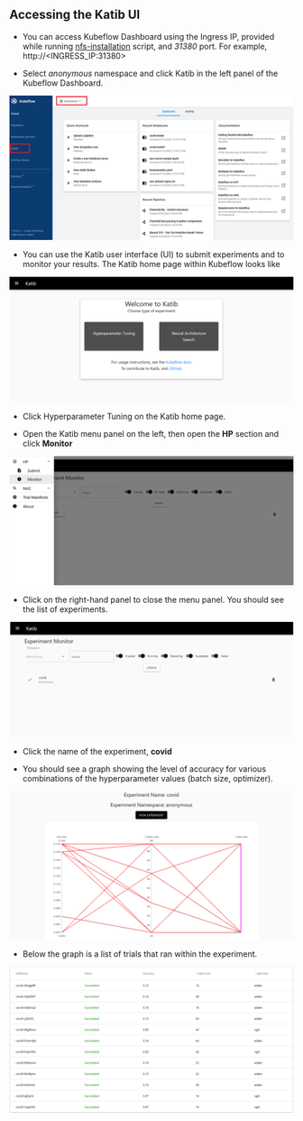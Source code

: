## Accessing the Katib UI

* You can access Kubeflow Dashboard using the Ingress IP, provided while running [nfs-installation](./../install#-provide-ucs-cluster-ip) script, and _31380_ port. For example, http://<INGRESS_IP:31380>

* Select _anonymous_ namespace and click Katib in the left panel of the Kubeflow Dashboard.

![COVID katib dashboard](pictures/27_katib_dashboard.png)

* You can use the Katib user interface (UI) to submit experiments and to monitor your results. The Katib home page within Kubeflow looks like

![COVID katib homepage](pictures/28_katib_homepage.PNG)

* Click Hyperparameter Tuning on the Katib home page.

* Open the Katib menu panel on the left, then open the **HP** section and click **Monitor**

![COVID katib monitor](pictures/29_katib_monitor.PNG)

* Click on the right-hand panel to close the menu panel. You should see the list of experiments.

![COVID katib list experiments](pictures/30_katib_list_experiments.PNG)

* Click the name of the experiment, **covid**

* You should see a graph showing the level of accuracy for various combinations of the hyperparameter values (batch size, optimizer).

![COVID katib experiment graph](pictures/31_katib_experiment_graph.PNG)

* Below the graph is a list of trials that ran within the experiment.

![COVID katib experiment trials](pictures/32_katib_experiment_trials.PNG)
